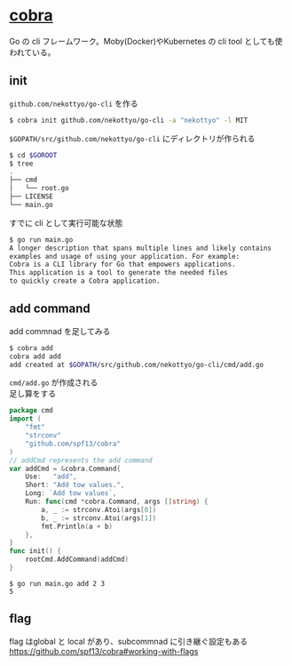 # [cobra](https://github.com/spf13/cobra)
Go の cli フレームワーク。Moby(Docker)やKubernetes の cli tool としても使われている。
## init
`github.com/nekottyo/go-cli` を作る
```bash
$ cobra init github.com/nekottyo/go-cli -a "nekottyo" -l MIT
```
`$GOPATH/src/github.com/nekottyo/go-cli` にディレクトリが作られる
```bash
$ cd $GOROOT
$ tree
.
├── cmd
│   └── root.go
├── LICENSE
└── main.go
```
すでに cli として実行可能な状態
```bash
$ go run main.go
A longer description that spans multiple lines and likely contains
examples and usage of using your application. For example:
Cobra is a CLI library for Go that empowers applications.
This application is a tool to generate the needed files
to quickly create a Cobra application.
```
## add command
add commnad を足してみる
```bash
$ cobra add
cobra add add
add created at $GOPATH/src/github.com/nekottyo/go-cli/cmd/add.go
```
`cmd/add.go` が作成される  
足し算をする
```add.go
package cmd
import (
    "fmt"
    "strconv"
    "github.com/spf13/cobra"
)
// addCmd represents the add command
var addCmd = &cobra.Command{
    Use:   "add",
    Short: "Add tow values.",
    Long: `Add tow values`,
    Run: func(cmd *cobra.Command, args []string) {
        a, _ := strconv.Atoi(args[0])
        b, _ := strconv.Atoi(args[1])
        fmt.Println(a + b)
    },
}
func init() {
    rootCmd.AddCommand(addCmd)
}
```
```
$ go run main.go add 2 3
5
```

## flag
flag はglobal と local があり、subcommnad に引き継ぐ設定もある  
https://github.com/spf13/cobra#working-with-flags
